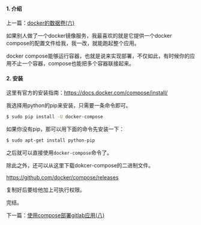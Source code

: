 #### 1. 介绍

上一篇：[docker的数据卷(六)](https://www.rails365.net/articles/docker-de-shu-ju-juan-liu)

如果别人做了一个docker镜像服务，我最喜欢的就是它提供一个docker compose的配置文件给我，我一改，就能跑起整个应用。

docker compose能够运行容器，也就是说来实现部署，不仅如此，有时候你的应用不止一个容器，compose也能把多个容器联接起来。

#### 2. 安装

这里有官方的安装指南：https://docs.docker.com/compose/install/

我选择用python的pip来安装，只需要一条命令即可。

``` bash
$ sudo pip install -U docker-compose
```

如果你没有pip，那可以用下面的命令先安装一下：

``` bash
$ sudo apt-get install python-pip
```

之后就可以直接使用`docker-compose`命令了。

除此之外，还可以从这里下载dokcer-compose的二进制文件。

https://github.com/docker/compose/releases

复制好后要给他加上可执行权限。

完结。

下一篇：[使用compose部署gitlab应用(八)](https://www.rails365.net/articles/shi-yong-compose-bu-shu-gitlab-ying-yong)
